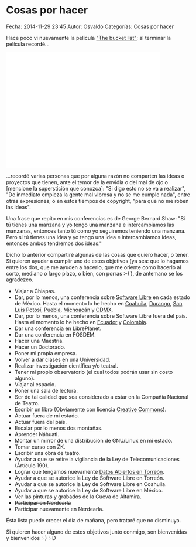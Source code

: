Cosas por hacer
==================================

Fecha: 2014-11-29 23:45
Autor: Osvaldo
Categorías: Cosas por hacer

Hace poco vi nuevamente la película ["The bucket list"](http://www.imdb.com/title/tt0825232/); al terminar la película recordé...

<!-- break -->

<iframe width="420" height="315" src="//www.youtube.com/embed/2OUEf5hx9-k" frameborder="0" allowfullscreen></iframe>

...recordé varias personas que por alguna razón no comparten las ideas o proyectos que tienen, ante el temor de la envidia o del mal de ojo o [mencione la superstición que conozca]: "Si digo esto no se va a realizar", "De inmediato empieza la gente mal vibrosa y no se me cumple nada", entre otras expresiones; o en estos tiempos de copyright, "para que no me roben las ideas".

Una frase que repito en mis conferencias es de George Bernard Shaw: "Si tú tienes una manzana y yo tengo una manzana e intercambiamos las manzanas, entonces tanto tú como yo seguiremos teniendo una manzana. Pero si tú tienes una idea y yo tengo una idea e intercambiamos ideas, entonces ambos tendremos dos ideas."

Dicho lo anterior compartiré algunas de las cosas que quiero hacer, o tener. Si quieren ayudar a cumplir uno de estos objetivos (ya sea: que lo hagamos entre los dos, que me ayuden a hacerlo, que me oriente como hacerlo al corto, mediano o largo plazo, o bien, con porras :-) ), de antemano se los agradezco.

* Viajar a Chiapas.
* Dar, por lo menos, una conferencia sobre [Software Libre](https://es.wikipedia.org/wiki/Software_libre) en cada estado de México. Hasta el momento lo he hecho en [Coahuila](http://www.salazarysanchez.com/categorias/coahuila.html), [Durango](http://www.salazarysanchez.com/categorias/durango.html), [San Luis Potosí](http://www.salazarysanchez.com/categorias/san_luis_potosi.html), [Puebla](http://www.salazarysanchez.com/categorias/puebla.html), [Michoacán](http://www.salazarysanchez.com/categorias/michoacan.html) y [CDMX](http://www.salazarysanchez.com/categorias/cdmx.html).
* Dar, por lo menos, una conferencia sobre Software Libre fuera del país. Hasta el momento lo he hecho en [Ecuador](https://www.salazarysanchez.com/categorias/ecuador.html) y [Colombia](https://www.salazarysanchez.com/categorias/colombia.html).
* Dar una conferencia en LibrePlanet.
* Dar una conferencia en FOSDEM.
* Hacer una Maestría.
* Hacer un Doctorado.
* Poner mi propia empresa.
* Volver a dar clases en una Universidad.
* Realizar investigación científica y/o teatral.
* Tener mi propio observatorio (el cual todos podrán usar sin costo alguno).
* Viajar al espacio.
* Poner una sala de lectura.
* Ser de tal calidad que sea considerado a estar en la Compañía Nacional de Teatro.
* Escribir un libro (Obviamente con licencia [Creative Commons](https://creativecommons.org/)).
* Actuar fuera de mi estado.
* Actuar fuera del país.
* Escalar por lo menos dos montañas.
* Aprender Náhuatl.
* Montar un mirror de una distribución de GNU/Linux en mi estado.
* Tomar curso con ZK.
* Escribir una obra de teatro.
* Ayudar a que se retire la vigilancia de la Ley de Telecomunicaciones (Artículo 190).
* Lograr que tengamos nuevamente [Datos Abiertos en Torreón](https://x.com/Osvaldo_Salazar/status/1820968854798872612?s=19).
* Ayudar a que se autorice la Ley de Software Libre en Torreón.
* Ayudar a que se autorice la Ley de Software Libre en Coahuila.
* Ayudar a que se autorice la Ley de Software Libre en México.
* Ver las pinturas y grabados de la Cueva de Altamira.
* <strike> Participar en Nerdearla </strike>
* Participar nuevamente en Nerdearla.

Ésta lista puede crecer el día de mañana, pero trataré que no disminuya.

Si quieren hacer alguno de estos objetivos junto conmigo, son bienvenidas y bienvenidos :-)  :-D

